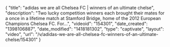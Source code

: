 {
    "title": "adidas we are all Chelsea FC | winners of an ultimate chelse",
    "description": "Two lucky competition winners each brought their mates for a once in a lifetime match at Stamford Bridge, home of the 2012 European Champions Chelsea FC. For...",
    "videoid": "154301",
    "date_created": "1398106887",
    "date_modified": "1418181302",
    "type": "captivate",
    "layout": "video",
    "url": "\/v\/adidas-we-are-all-chelsea-fc-winners-of-an-ultimate-chelse\/154301"
}